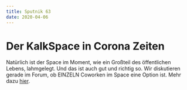 ```yaml
---
title: Sputnik 63
date: 2020-04-06
---
```


# Der KalkSpace in Corona Zeiten

Natürlich ist der Space im Moment, wie ein Großteil des öffentlichen Lebens, lahmgelegt. Und das ist auch gut und richtig so. Wir diskutieren gerade im Forum, ob EINZELN Coworken im Space eine Option ist. Mehr dazu [hier](https://discuss.kalk.space/t/kalkspace-zum-solo-coworken-oeffnen/214).